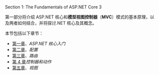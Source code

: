 Section 1: The Fundamentals of ASP.NET Core 3

第一部分将介绍 ASP.NET 核心和**模型视图控制器**（**MVC**）模式的基本原理，以及两者如何结合，并将探讨.NET 核心及其概念。

本节包括以下章节：

*   [第一章](01.html)、*ASP.NET 核心入门*
*   [第二章](02.html)、*配置*
*   [第三章](03.html)、*路由*
*   [第 4 章](04.html)*控制器和动作*
*   [第五章](05.html)、*视图*